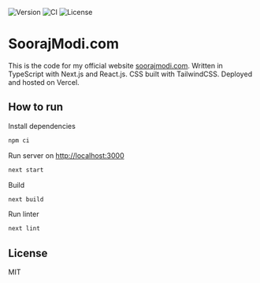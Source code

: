 ![Version](https://img.shields.io/github/package-json/v/soorajmodi/soorajmodicom)
![CI](https://github.com/SoorajModi/soorajmodicom/workflows/CI/badge.svg)
![License](https://img.shields.io/github/license/soorajmodi/soorajmodicom)

# SoorajModi.com

This is the code for my official website [soorajmodi.com](https://soorajmodi.com). Written in TypeScript with Next.js and React.js. CSS built with TailwindCSS. Deployed and hosted on Vercel.

## How to run

Install dependencies
```bash
npm ci
```

Run server on [http://localhost:3000](http://localhost:3000)
```bash
next start
```

Build
```bash
next build
```

Run linter
```bash
next lint
```

## License

MIT
